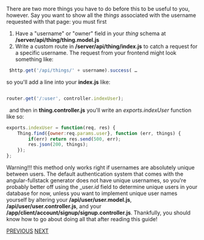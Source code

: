 There are two more things you have to do before this to be useful to you, however. Say you want to show all the _things_ associated with the username requested with that page: you must first  
1. Have a "username" or "owner" field in your _thing_ schema at **/server/api/thing/thing.model.js**  
2. Write a custom route in **/server/api/thing/index.js** to catch a request for a specific username. The request from your frontend might look something like:

```javascript
 $http.get('/api/things/' + username).success( …
```

so you'll add a line into your **index.js** like:

```javascript

router.get('/:user', controller.indexUser);
```

  and then in **thing.controller.js** you'll write an _exports.indexUser_ function like so:

```javascript
exports.indexUser = function(req, res) {
    Thing.find({owner:req.params.user}, function (err, things) {
        if(err) return res.send(500, err);
        res.json(200, things);
    });
};
```

Warning!!! this method only works right if usernames are absolutely unique between users. The default authentication system that comes with the angular-fullstack generator does not have unique usernames, so you're probably better off using the _user._id_ field to determine unique users in your database for now, unless you want to implement unique user names yourself by altering your **/api/user/user.model.js**, **/api/user/user.controller.js**, and your **/app/client/account/signup/signup.controller.js**. Thankfully, you should know how to go about doing all that after reading this guide!

[PREVIOUS](https://github.com/FreeCodeCamp/FreeCodeCamp/wiki/Dynamic-URLs-using-%24routeParams) [NEXT](https://github.com/FreeCodeCamp/FreeCodeCamp/wiki/Get-info-about-the-current-user)
